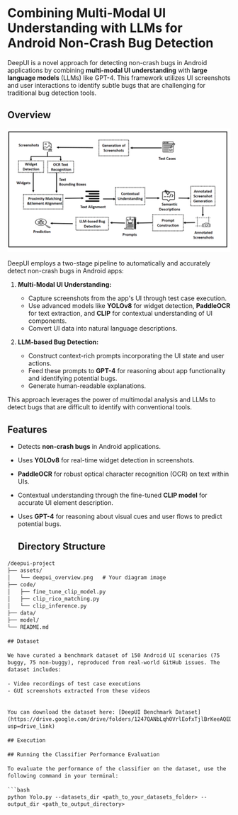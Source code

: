 # Combining Multi-Modal UI Understanding with LLMs for Android Non-Crash Bug Detection

DeepUI is a novel approach for detecting non-crash bugs in Android applications by combining **multi-modal UI understanding** with **large language models** (LLMs) like GPT-4. This framework utilizes UI screenshots and user interactions to identify subtle bugs that are challenging for traditional bug detection tools.

## Overview

![DeepUI Overview](https://github.com/DeepUI-Android-Bug-Detection/Findings/blob/main/overview.png?raw=true)



DeepUI employs a two-stage pipeline to automatically and accurately detect non-crash bugs in Android apps:

1. **Multi-Modal UI Understanding:** 
   - Capture screenshots from the app's UI through test case execution.
   - Use advanced models like **YOLOv8** for widget detection, **PaddleOCR** for text extraction, and **CLIP** for contextual understanding of UI components.
   - Convert UI data into natural language descriptions.

2. **LLM-based Bug Detection:**
   - Construct context-rich prompts incorporating the UI state and user actions.
   - Feed these prompts to **GPT-4** for reasoning about app functionality and identifying potential bugs.
   - Generate human-readable explanations.

This approach leverages the power of multimodal analysis and LLMs to detect bugs that are difficult to identify with conventional tools.

## Features

- Detects **non-crash bugs** in Android applications.
- Uses **YOLOv8** for real-time widget detection in screenshots.
- **PaddleOCR** for robust optical character recognition (OCR) on text within UIs.
- Contextual understanding through the fine-tuned **CLIP model** for accurate UI element description.
- Uses **GPT-4** for reasoning about visual cues and user flows to predict potential bugs.

  ## Directory Structure

```plaintext
/deepui-project
├── assets/
│   └── deepui_overview.png   # Your diagram image
├── code/
│   ├── fine_tune_clip_model.py
│   ├── clip_rico_matching.py
│   └── clip_inference.py
├── data/
├── model/
└── README.md

## Dataset

We have curated a benchmark dataset of 150 Android UI scenarios (75 buggy, 75 non-buggy), reproduced from real-world GitHub issues. The dataset includes:

- Video recordings of test case executions
- GUI screenshots extracted from these videos


You can download the dataset here: [DeepUI Benchmark Dataset](https://drive.google.com/drive/folders/1247QANbLqh0VrlEofxTjlBrKeeAQEDXU?usp=drive_link)

## Execution

## Running the Classifier Performance Evaluation

To evaluate the performance of the classifier on the dataset, use the following command in your terminal:

```bash
python Yolo.py --datasets_dir <path_to_your_datasets_folder> --output_dir <path_to_output_directory>
